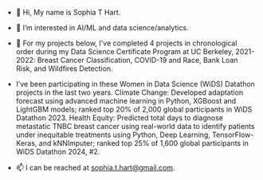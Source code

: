 - 👋 Hi, My name is Sophia T Hart.

- 👀 I’m interested in AI/ML and data science/analytics.

- 🌱 For my projects below, I've completed 4 projects in chronological order during my Data Science Certificate Program at UC Berkeley, 2021-2022: Breast Cancer Classification, COVID-19 and Race, Bank Loan Risk, and Wildfires Detection.
- I've been participating in these Women in Data Science (WiDS) Datathon projects in the last two years. Climate Change: Developed adaptation forecast using advanced machine learning in Python, XGBoost and LightGBM models; ranked top 20% of 2,000 global participants in WiDS Datathon 2023. Health Equity: Predicted total days to diagnose metastatic TNBC breast cancer using real-world data to identify patients under inequitable treatments using Python, Deep Learning, TensorFlow-Keras, and kNNImputer; ranked top 25% of 1,600 global participants in WiDS Datathon 2024, #2.

- 📫 I can be reached at sophia.t.hart@gmail.com.

<!---
SophiaTangHart/SophiaTangHart is a ✨ special ✨ repository because its `README.md` (this file) appears on your GitHub profile.
You can click the Preview link to take a look at your changes.
--->
